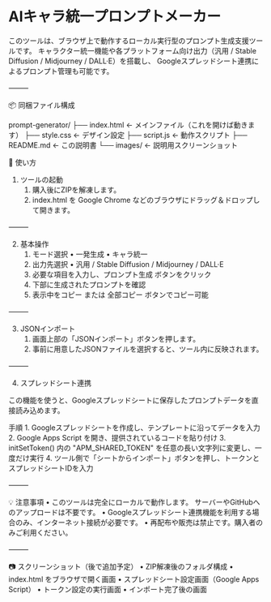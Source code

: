 # AIキャラ統一プロンプトメーカー

このツールは、ブラウザ上で動作するローカル実行型のプロンプト生成支援ツールです。
キャラクター統一機能や各プラットフォーム向け出力（汎用 / Stable Diffusion / Midjourney / DALL·E）を搭載し、
Googleスプレッドシート連携によるプロンプト管理も可能です。

⸻

📦 同梱ファイル構成

prompt-generator/
├── index.html        ← メインファイル（これを開けば動きます）
├── style.css         ← デザイン設定
├── script.js         ← 動作スクリプト
├── README.md         ← この説明書
└── images/           ← 説明用スクリーンショット

🚀 使い方

1. ツールの起動
	1.	購入後にZIPを解凍します。
	2.	index.html を Google Chrome などのブラウザにドラッグ＆ドロップして開きます。

⸻

2. 基本操作
	1.	モード選択
	•	一発生成
	•	キャラ統一
	2.	出力先選択
	•	汎用 / Stable Diffusion / Midjourney / DALL·E
	3.	必要な項目を入力し、プロンプト生成 ボタンをクリック
	4.	下部に生成されたプロンプトを確認
	5.	表示中をコピー または 全部コピー ボタンでコピー可能

⸻

3. JSONインポート
	1.	画面上部の「JSONインポート」ボタンを押します。
	2.	事前に用意したJSONファイルを選択すると、ツール内に反映されます。

⸻

4. スプレッドシート連携

この機能を使うと、Googleスプレッドシートに保存したプロンプトデータを直接読み込めます。

手順
	1.	Googleスプレッドシートを作成し、テンプレートに沿ってデータを入力
	2.	Google Apps Script を開き、提供されているコードを貼り付け
	3.	initSetToken() 内の "APM_SHARED_TOKEN" を任意の長い文字列に変更し、一度だけ実行
	4.	ツール側で「シートからインポート」ボタンを押し、トークンとスプレッドシートIDを入力

⸻

💡 注意事項
	•	このツールは完全にローカルで動作します。
サーバーやGitHubへのアップロードは不要です。
	•	Googleスプレッドシート連携機能を利用する場合のみ、インターネット接続が必要です。
	•	再配布や販売は禁止です。購入者のみご利用ください。

⸻

📷 スクリーンショット（後で追加予定）
	•	ZIP解凍後のフォルダ構成
	•	index.html をブラウザで開く画面
	•	スプレッドシート設定画面（Google Apps Script）
	•	トークン設定の実行画面
	•	インポート完了後の画面
